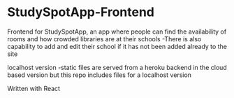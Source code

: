 # StudySpotApp-Frontend

Frontend for StudySpotApp, an app where people can find the availability of rooms and how crowded libraries are at their schools
  -There is also capability to add and edit their school if it has not been added already to the site
  
  localhost version
    -static files are served from a heroku backend in the cloud based version but this repo includes files for a localhost version
  
  Written with React
